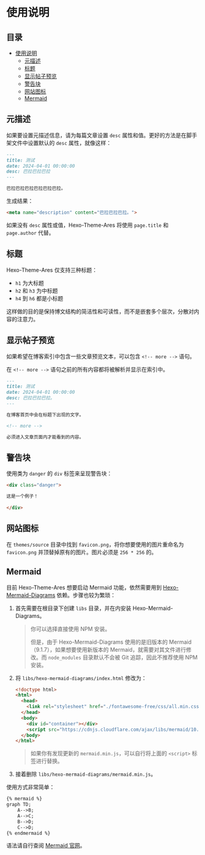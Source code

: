 # 使用说明

## 目录 <!-- omit in toc -->

- [使用说明](#使用说明)
  - [元描述](#元描述)
  - [标题](#标题)
  - [显示帖子预览](#显示帖子预览)
  - [警告块](#警告块)
  - [网站图标](#网站图标)
  - [Mermaid](#mermaid)

## 元描述

如果要设置元描述信息，请为每篇文章设置 `desc` 属性和值。更好的方法是在脚手架文件中设置默认的 `desc` 属性，就像这样：

```markdown
---
title: 测试
date: 2024-04-01 00:00:00
desc: 巴拉巴拉巴拉
---

巴拉巴拉巴拉巴拉巴拉巴拉。
```

生成结果：

```html
<meta name="description" content="巴拉巴拉巴拉。">
```

如果没有 `desc` 属性或值，Hexo-Theme-Ares 将使用 `page.title` 和 `page.author` 代替。

## 标题

Hexo-Theme-Ares 仅支持三种标题：

- `h1` 为大标题
- `h2` 和 `h3` 为中标题
- `h4` 到 `h6` 都是小标题

这样做的目的是保持博文结构的简洁性和可读性，而不是嵌套多个层次，分散对内容的注意力。

## 显示帖子预览

如果希望在博客索引中包含一些文章预览文本，可以包含 `<!-- more -->` 语句。

在 `<!-- more -->` 语句之前的所有内容都将被解析并显示在索引中。

```markdown
---
title: 测试
date: 2024-04-01 00:00:00
desc: 巴拉巴拉巴拉。
---

在博客首页中会在标题下出现的文字。

<!-- more -->

必须进入文章页面内才能看到的内容。
```

## 警告块

使用类为 `danger` 的 `div` 标签来呈现警告块：

```html
<div class="danger">

这是一个例子！		
		
</div>
```

## 网站图标

在 `themes/source` 目录中找到 `favicon.png`，将你想要使用的图片重命名为 `favicon.png` 并顶替掉原有的图片。图片必须是 `256 * 256` 的。

## Mermaid

目前 Hexo-Theme-Ares 想要启动 Mermaid 功能，依然需要用到 [Hexo-Mermaid-Diagrams](https://github.com/mslxl/hexo-mermaid-diagrams) 依赖。步骤也较为繁琐：

1. 首先需要在根目录下创建 `libs` 目录，并在内安装 Hexo-Mermaid-Diagrams。

    > 你可以选择直接使用 NPM 安装。
    >
    > 但是，由于 Hexo-Mermaid-Diagrams 使用的是旧版本的 Mermaid（9.1.7），如果想要使用新版本的 Mermaid，就需要对其文件进行修改。而 `node_modules` 目录默认不会被 Git 追踪，因此不推荐使用 NPM 安装。

2. 将 `libs/hexo-mermaid-diagrams/index.html` 修改为：

    ```html
    <!doctype html>
    <html>
      <head>
        <link rel="stylesheet" href="./fontawesome-free/css/all.min.css">
      </head>
      <body>
        <div id="container"></div>
        <script src="https://cdnjs.cloudflare.com/ajax/libs/mermaid/10.9.1/mermaid.min.js" integrity="sha512-6a80OTZVmEJhqYJUmYd5z8yHUCDlYnj6q9XwB/gKOEyNQV/Q8u+XeSG59a2ZKFEHGTYzgfOQKYEBtrZV7vBr+Q==" crossorigin="anonymous" referrerpolicy="no-referrer"></script>
      </body>
    </html>
    ```

    > 如果你有发现更新的 `mermaid.min.js`，可以自行将上面的 `<script>` 标签进行替换。

3. 接着删除 `libs/hexo-mermaid-diagrams/mermaid.min.js`。

使用方式非常简单：

```markdown
{% mermaid %}
graph TD;
    A-->B;
    A-->C;
    B-->D;
    C-->D;
{% endmermaid %}
```

语法请自行查阅 [Mermaid 官网](https://mermaid.js.org/intro/)。
